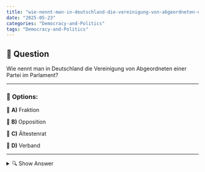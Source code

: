 ```yaml
---
title: "wie-nennt-man-in-deutschland-die-vereinigung-von-abgeordneten-einer-partei-im-parlament"
date: "2025-05-23"
categories: "Democracy-and-Politics"
tags: "Democracy-and-Politics"
---
```


## 📌 **Question**

Wie nennt man in Deutschland die Vereinigung von Abgeordneten einer Partei im Parlament?



---

### 📝 **Options:**

🔘 **A)** Fraktion

🔘 **B)** Opposition

🔘 **C)** Ältestenrat

🔘 **D)** Verband

---

<details>
  <summary>🔍 Show Answer</summary>

  <p>
💡  <b>Correct Answer:</b>  a
  </p>
  <p>
    📖<b>Explanation:</b>
    Im deutschen politischen System sind Abgeordnete, die derselben politischen Partei angehören, in einer Gruppe im Parlament organisiert. Diese Organisation ermöglicht es ihnen, ihre politischen Interessen gemeinsam zu vertreten, Gesetzesentwürfe auszuarbeiten und strategische Entscheidungen zu treffen. Sie spielt eine wichtige Rolle bei der parlamentarischen Arbeit und wird durch bestimmte Regeln und Verfahren gesteuert. Der Name dieser Vereinigung spiegelt ihre Funktion und Struktur wider und ist ein zentraler Bestandteil des parlamentarischen Systems in Deutschland.
  </p>
</details>
